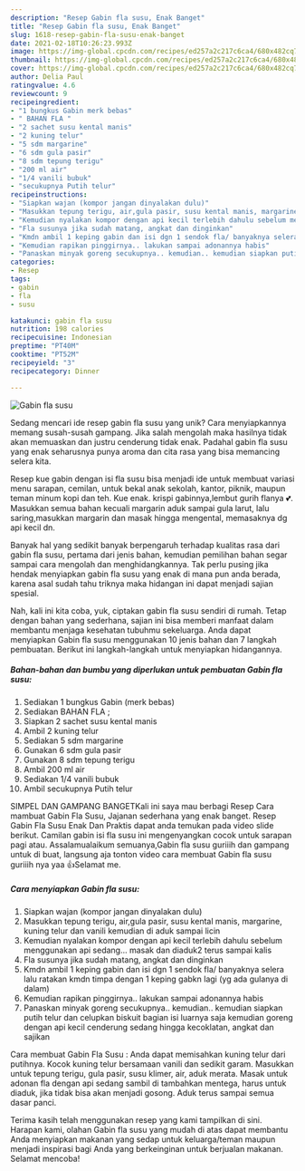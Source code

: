 ```yaml
---
description: "Resep Gabin fla susu, Enak Banget"
title: "Resep Gabin fla susu, Enak Banget"
slug: 1618-resep-gabin-fla-susu-enak-banget
date: 2021-02-18T10:26:23.993Z
image: https://img-global.cpcdn.com/recipes/ed257a2c217c6ca4/680x482cq70/gabin-fla-susu-foto-resep-utama.jpg
thumbnail: https://img-global.cpcdn.com/recipes/ed257a2c217c6ca4/680x482cq70/gabin-fla-susu-foto-resep-utama.jpg
cover: https://img-global.cpcdn.com/recipes/ed257a2c217c6ca4/680x482cq70/gabin-fla-susu-foto-resep-utama.jpg
author: Delia Paul
ratingvalue: 4.6
reviewcount: 9
recipeingredient:
- "1 bungkus Gabin merk bebas"
- " BAHAN FLA "
- "2 sachet susu kental manis"
- "2 kuning telur"
- "5 sdm margarine"
- "6 sdm gula pasir"
- "8 sdm tepung terigu"
- "200 ml air"
- "1/4 vanili bubuk"
- "secukupnya Putih telur"
recipeinstructions:
- "Siapkan wajan (kompor jangan dinyalakan dulu)"
- "Masukkan tepung terigu, air,gula pasir, susu kental manis, margarine, kuning telur dan vanili kemudian di aduk sampai licin"
- "Kemudian nyalakan kompor dengan api kecil terlebih dahulu sebelum menggunakan api sedang... masak dan diaduk2 terus sampai kalis"
- "Fla susunya jika sudah matang, angkat dan dinginkan"
- "Kmdn ambil 1 keping gabin dan isi dgn 1 sendok fla/ banyaknya selera lalu ratakan kmdn timpa dengan 1 keping gabkn lagi (yg ada gulanya di dalam)"
- "Kemudian rapikan pinggirnya.. lakukan sampai adonannya habis"
- "Panaskan minyak goreng secukupnya.. kemudian.. kemudian siapkan putih telur dan celupkan biskuit bagian isi luarnya saja kemudian goreng dengan api kecil cenderung sedang hingga kecoklatan, angkat dan sajikan"
categories:
- Resep
tags:
- gabin
- fla
- susu

katakunci: gabin fla susu 
nutrition: 198 calories
recipecuisine: Indonesian
preptime: "PT40M"
cooktime: "PT52M"
recipeyield: "3"
recipecategory: Dinner

---
```



![Gabin fla susu](https://img-global.cpcdn.com/recipes/ed257a2c217c6ca4/680x482cq70/gabin-fla-susu-foto-resep-utama.jpg)

Sedang mencari ide resep gabin fla susu yang unik? Cara menyiapkannya memang susah-susah gampang. Jika salah mengolah maka hasilnya tidak akan memuaskan dan justru cenderung tidak enak. Padahal gabin fla susu yang enak seharusnya punya aroma dan cita rasa yang bisa memancing selera kita.

Resep kue gabin dengan isi fla susu bisa menjadi ide untuk membuat variasi menu sarapan, cemilan, untuk bekal anak sekolah, kantor, piknik, maupun teman minum kopi dan teh. Kue enak. krispi gabinnya,lembut gurih flanya 💕. Masukkan semua bahan kecuali margarin aduk sampai gula larut, lalu saring,masukkan margarin dan masak hingga mengental, memasaknya dg api kecil dn.

Banyak hal yang sedikit banyak berpengaruh terhadap kualitas rasa dari gabin fla susu, pertama dari jenis bahan, kemudian pemilihan bahan segar sampai cara mengolah dan menghidangkannya. Tak perlu pusing jika hendak menyiapkan gabin fla susu yang enak di mana pun anda berada, karena asal sudah tahu triknya maka hidangan ini dapat menjadi sajian spesial.


Nah, kali ini kita coba, yuk, ciptakan gabin fla susu sendiri di rumah. Tetap dengan bahan yang sederhana, sajian ini bisa memberi manfaat dalam membantu menjaga kesehatan tubuhmu sekeluarga. Anda dapat menyiapkan Gabin fla susu menggunakan 10 jenis bahan dan 7 langkah pembuatan. Berikut ini langkah-langkah untuk menyiapkan hidangannya.

<!--inarticleads1-->

##### Bahan-bahan dan bumbu yang diperlukan untuk pembuatan Gabin fla susu:

1. Sediakan 1 bungkus Gabin (merk bebas)
1. Sediakan  BAHAN FLA ;
1. Siapkan 2 sachet susu kental manis
1. Ambil 2 kuning telur
1. Sediakan 5 sdm margarine
1. Gunakan 6 sdm gula pasir
1. Gunakan 8 sdm tepung terigu
1. Ambil 200 ml air
1. Sediakan 1/4 vanili bubuk
1. Ambil secukupnya Putih telur


SIMPEL DAN GAMPANG BANGETKali ini saya mau berbagi Resep Cara mambuat Gabin Fla Susu, Jajanan sederhana yang enak banget. Resep Gabin Fla Susu Enak Dan Praktis dapat anda temukan pada video slide berikut. Camilan gabin isi fla susu ini mengenyangkan cocok untuk sarapan pagi atau. Assalamualaikum semuanya,Gabin fla susu guriiih dan gampang untuk di buat, langsung aja tonton video cara membuat Gabin fla susu guriiih nya yaa 👍Selamat me. 

<!--inarticleads2-->

##### Cara menyiapkan Gabin fla susu:

1. Siapkan wajan (kompor jangan dinyalakan dulu)
1. Masukkan tepung terigu, air,gula pasir, susu kental manis, margarine, kuning telur dan vanili kemudian di aduk sampai licin
1. Kemudian nyalakan kompor dengan api kecil terlebih dahulu sebelum menggunakan api sedang... masak dan diaduk2 terus sampai kalis
1. Fla susunya jika sudah matang, angkat dan dinginkan
1. Kmdn ambil 1 keping gabin dan isi dgn 1 sendok fla/ banyaknya selera lalu ratakan kmdn timpa dengan 1 keping gabkn lagi (yg ada gulanya di dalam)
1. Kemudian rapikan pinggirnya.. lakukan sampai adonannya habis
1. Panaskan minyak goreng secukupnya.. kemudian.. kemudian siapkan putih telur dan celupkan biskuit bagian isi luarnya saja kemudian goreng dengan api kecil cenderung sedang hingga kecoklatan, angkat dan sajikan


Cara membuat Gabin Fla Susu : Anda dapat memisahkan kuning telur dari putihnya. Kocok kuning telur bersamaan vanili dan sedikit garam. Masukkan untuk tepung terigu, gula pasir, susu klimer, air, aduk merata. Masak untuk adonan fla dengan api sedang sambil di tambahkan mentega, harus untuk diaduk, jika tidak bisa akan menjadi gosong. Aduk terus sampai semua dasar panci. 

Terima kasih telah menggunakan resep yang kami tampilkan di sini. Harapan kami, olahan Gabin fla susu yang mudah di atas dapat membantu Anda menyiapkan makanan yang sedap untuk keluarga/teman maupun menjadi inspirasi bagi Anda yang berkeinginan untuk berjualan makanan. Selamat mencoba!
